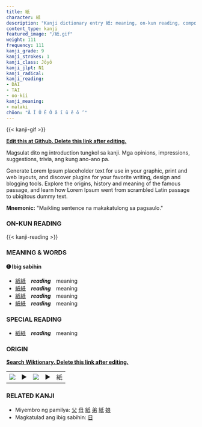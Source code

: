 ```yaml
---
title: 紙
character: 紙
description: "Kanji dictionary entry 紙: meaning, on-kun reading, compounds, origin, related kanji"
content_type: kanji
featured_image: "/紙.gif"
weight: 111
frequency: 111
kanji_grade: 9
kanji_strokes: 1
kanji_class: Jōyō
kanji_jlpt: N1
kanji_radical: 
kanji_reading: 
- DAI
- TAI
- oo-kii
kanji_meaning:
- malaki
chōon: "Ā Ī Ū Ē Ō ā ī ū ē ō ’"
---
```

[//]: # (Don't edit the line below. Kanji animated GIF code is automatically generated.)
{{< kanji-gif >}}

[//]: # (Edit below this line.)

**[Edit this at Github. Delete this link after editing.](https://github.com/tim0g/tim/tree/main/content/kanji/紙/index.md)**

Magsulat dito ng introduction tungkol sa kanji. Mga opinions, impressions, suggestions, trivia, ang kung ano-ano pa.

Generate Lorem Ipsum placeholder text for use in your graphic, print and web layouts, and discover plugins for your favorite writing, design and blogging tools. Explore the origins, history and meaning of the famous passage, and learn how Lorem Ipsum went from scrambled Latin passage to ubiqitous dummy text.
 
**Mnemonic:** "Maikling sentence na makakatulong sa pagsaulo."

### ON-KUN READING

[//]: # (Don't edit the line below. ON-KUN READING code is automatically generated.)
{{< kanji-reading >}}

### MEANING & WORDS

#### ➊ **Ibig sabihin**
  - [紙](../紙)[紙](../紙)　***reading***　meaning
  - [紙](../紙)[紙](../紙)　***reading***　meaning
  - [紙](../紙)[紙](../紙)　***reading***　meaning
  - [紙](../紙)[紙](../紙)　***reading***　meaning

### SPECIAL READING
  - [紙](../紙)[紙](../紙)　***reading***　meaning

### ORIGIN

**[Search Wiktionary. Delete this link after editing.](https://wiktionary.org/wiki/紙)**
<table class="kanji-table"><tr><td>
<img src="60px-紙-bronze.svg.png">
</td><td>▶</td><td>
<img src="60px-紙-oracle.svg.png">
</td><td>▶</td>
<td class="kanji-origin">紙</td>
</tr></table>

### RELATED KANJI
- Miyembro ng pamilya: [父](../父) [母](../母) [紙](../紙) [弟](../弟) [紙](../紙) [娘](../娘)
- Magkatulad ang ibig sabihin: [日](../日)
